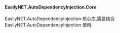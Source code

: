 #### EasilyNET.AutoDependencyInjection.Core

EasilyNET.AutoDependencyInjection 核心库,需要结合 EasilyNET.AutoDependencyInjection 使用.
